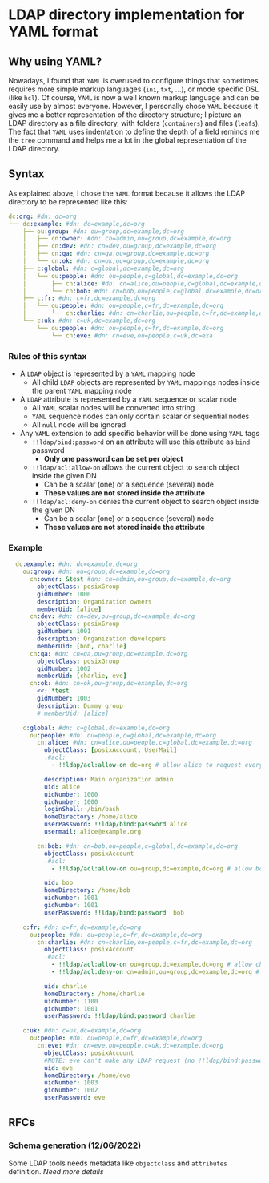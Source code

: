 # LDAP directory implementation for YAML format

## Why using YAML?
Nowadays, I found that `YAML` is overused to configure things that sometimes requires more simple markup languages (`ini`, `txt`, ...),
or mode specific DSL (like `hcl`). Of course, `YAML` is now a well known markup language and can be easily use by almost
everyone.
However, I personally chose `YAML` because it gives me a better representation of the directory structure;
I picture an LDAP directory as a file directory, with folders (`containers`) and files (`leafs`). The fact that `YAML`
uses indentation to define the depth of a field reminds me the `tree` command and helps me a lot in the global
representation of the LDAP directory.

## Syntax
As explained above, I chose the `YAML` format because it allows the LDAP directory to be represented like this:

```yaml
dc:org: #dn: dc=org
└── dc:example: #dn: dc=example,dc=org
    ├── ou:group: #dn: ou=group,dc=example,dc=org
    │   ├── cn:owner: #dn: cn=admin,ou=group,dc=example,dc=org      
    │   ├── cn:dev: #dn: cn=dev,ou=group,dc=example,dc=org
    │   ├── cn:qa: #dn: cn=qa,ou=group,dc=example,dc=org
    │   └── cn:ok: #dn: cn=ok,ou=group,dc=example,dc=org
    ├── c:global: #dn: c=global,dc=example,dc=org
    │   └── ou:people: #dn: ou=people,c=global,dc=example,dc=org
    │       ├── cn:alice: #dn: cn=alice,ou=people,c=global,dc=example,dc=org
    │       └── cn:bob: #dn: cn=bob,ou=people,c=global,dc=example,dc=org
    ├── c:fr: #dn: c=fr,dc=example,dc=org
    │   └── ou:people: #dn: ou=people,c=fr,dc=example,dc=org
    │       └── cn:charlie: #dn: cn=charlie,ou=people,c=fr,dc=example,dc=org
    └── c:uk: #dn: c=uk,dc=example,dc=org
        └── ou:people: #dn: ou=people,c=fr,dc=example,dc=org
            └── cn:eve: #dn: cn=eve,ou=people,c=uk,dc=exa
```

### Rules of this syntax

- A `LDAP` object is represented by a `YAML` mapping node
  - All child `LDAP` objects are represented by `YAML` mappings nodes inside the parent `YAML` mapping node
- A `LDAP` attribute is represented by a `YAML` sequence or scalar node
  - All `YAML` scalar nodes will be converted into string
  - `YAML` sequence nodes can only contain scalar or sequential nodes
  - All `null` node will be ignored
- Any `YAML` extension to add specific behavior will be done using `YAML` tags
  - `!!ldap/bind:password` on an attribute will use this attribute as `bind` password
    - **Only one password can be set per object**
  - `!!ldap/acl:allow-on` allows the current object to search object inside the given DN
    - Can be a scalar (one) or a sequence (several) node
    - **These values are not stored inside the attribute**
  - `!!ldap/acl:deny-on` denies the current object to search object inside the given DN
    - Can be a scalar (one) or a sequence (several) node
    - **These values are not stored inside the attribute**

### Example

```yaml
  dc:example: #dn: dc=example,dc=org
    ou:group: #dn: ou=group,dc=example,dc=org
      cn:owner: &test #dn: cn=admin,ou=group,dc=example,dc=org      
        objectClass: posixGroup
        gidNumber: 1000
        description: Organization owners
        memberUid: [alice]
      cn:dev: #dn: cn=dev,ou=group,dc=example,dc=org
        objectClass: posixGroup
        gidNumber: 1001
        description: Organization developers
        memberUid: [bob, charlie]
      cn:qa: #dn: cn=qa,ou=group,dc=example,dc=org
        objectClass: posixGroup
        gidNumber: 1002
        memberUid: [charlie, eve]
      cn:ok: #dn: cn=ok,ou=group,dc=example,dc=org
        <<: *test
        gidNumber: 1003
        description: Dummy group
        # memberUid: [alice]

    c:global: #dn: c=global,dc=example,dc=org
      ou:people: #dn: ou=people,c=global,dc=example,dc=org
        cn:alice: #dn: cn=alice,ou=people,c=global,dc=example,dc=org
          objectClass: [posixAccount, UserMail]
          .#acl:
            - !!ldap/acl:allow-on dc=org # allow alice to request everything

          description: Main organization admin
          uid: alice
          uidNumber: 1000
          gidNumber: 1000
          loginShell: /bin/bash
          homeDirectory: /home/alice
          userPassword: !!ldap/bind:password alice
          usermail: alice@example.org

        cn:bob: #dn: cn=bob,ou=people,c=global,dc=example,dc=org
          objectClass: posixAccount
          .#acl:
            - !!ldap/acl:allow-on ou=group,dc=example,dc=org # allow bob request only for user groups

          uid: bob
          homeDirectory: /home/bob
          uidNumber: 1001
          gidNumber: 1001
          userPassword: !!ldap/bind:password  bob

    c:fr: #dn: c=fr,dc=example,dc=org
      ou:people: #dn: ou=people,c=fr,dc=example,dc=org
        cn:charlie: #dn: cn=charlie,ou=people,c=fr,dc=example,dc=org
          objectClass: posixAccount
          .#acl:
            - !!ldap/acl:allow-on ou=group,dc=example,dc=org # allow charlie request for all groups...
            - !!ldap/acl:deny-on cn=admin,ou=group,dc=example,dc=org # ...but  to owner group

          uid: charlie
          homeDirectory: /home/charlie
          uidNumber: 1100
          gidNumber: 1001
          userPassword: !!ldap/bind:password charlie

    c:uk: #dn: c=uk,dc=example,dc=org
      ou:people: #dn: ou=people,c=fr,dc=example,dc=org
        cn:eve: #dn: cn=eve,ou=people,c=uk,dc=example,dc=org
          objectClass: posixAccount
          #NOTE: eve can't make any LDAP request (no !!ldap/bind:password field)
          uid: eve
          homeDirectory: /home/eve
          uidNumber: 1003
          gidNumber: 1002
          userPassword: eve
```

## RFCs

### Schema generation (12/06/2022)
Some LDAP tools needs metadata like `objectclass` and `attributes` definition. _Need more details_
